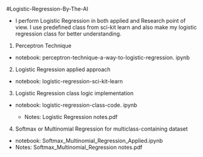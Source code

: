 #Logistic-Regression-By-The-AI

* I perform Logistic Regression in both applied and Research point of view. I use predefined class from sci-kit learn and also make my logistic regression class for better understanding.

1. Perceptron Technique
* notebook: perceptron-technique-a-way-to-logistic-regression. ipynb

2. Logistic Regression applied approach
* notebook: logistic-regression-sci-kit-learn

3. Logistic Regression class logic implementation
* notebook: logistic-regression-class-code. ipynb

   * Notes: Logistic Regression notes.pdf

4. Softmax or Multinomial Regression for multiclass-containing dataset
* notebook: Softmax_Multinomial_Regression_Applied.ipynb
* Notes: Softmax_Multinomial_Regression notes.pdf



